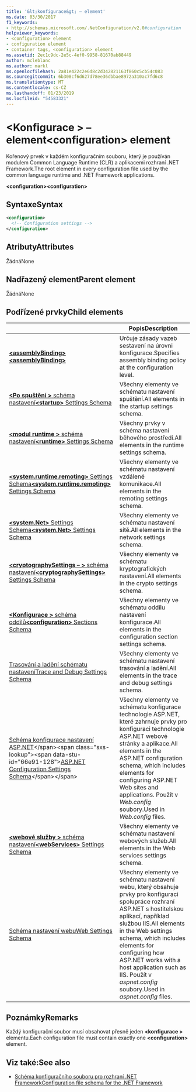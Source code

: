 ```yaml
---
title: '&lt;konfigurace&gt; – element'
ms.date: 03/30/2017
f1_keywords:
- http://schemas.microsoft.com/.NetConfiguration/v2.0#configuration
helpviewer_keywords:
- <configuration> element
- configuration element
- container tags, <configuration> element
ms.assetid: 2ec1c9dc-2e5c-4ef0-9958-81670ab88449
author: mcleblanc
ms.author: markl
ms.openlocfilehash: 2a81e422c2e6d8c2d342821163f860c5cb54c083
ms.sourcegitcommit: 6b308cf6d627d78ee36dbbae8972a310ac7fd6c8
ms.translationtype: MT
ms.contentlocale: cs-CZ
ms.lasthandoff: 01/23/2019
ms.locfileid: "54583321"
---
```

# <a name="configuration-element"></a><span data-ttu-id="66e91-102">\<Konfigurace > – element</span><span class="sxs-lookup"><span data-stu-id="66e91-102">\<configuration> element</span></span>

<span data-ttu-id="66e91-103">Kořenový prvek v každém konfiguračním souboru, který je používán modulem Common Language Runtime (CLR) a aplikacemi rozhraní .NET Framework.</span><span class="sxs-lookup"><span data-stu-id="66e91-103">The root element in every configuration file used by the common language runtime and .NET Framework applications.</span></span>

<span data-ttu-id="66e91-104">**\<configuration>**</span><span class="sxs-lookup"><span data-stu-id="66e91-104">**\<configuration>**</span></span>

## <a name="syntax"></a><span data-ttu-id="66e91-105">Syntaxe</span><span class="sxs-lookup"><span data-stu-id="66e91-105">Syntax</span></span>

```xml
<configuration>
  <!-- Configuration settings -->
</configuration>
```

## <a name="attributes"></a><span data-ttu-id="66e91-106">Atributy</span><span class="sxs-lookup"><span data-stu-id="66e91-106">Attributes</span></span>

<span data-ttu-id="66e91-107">Žádná</span><span class="sxs-lookup"><span data-stu-id="66e91-107">None</span></span>

## <a name="parent-element"></a><span data-ttu-id="66e91-108">Nadřazený element</span><span class="sxs-lookup"><span data-stu-id="66e91-108">Parent element</span></span>

<span data-ttu-id="66e91-109">Žádná</span><span class="sxs-lookup"><span data-stu-id="66e91-109">None</span></span>

## <a name="child-elements"></a><span data-ttu-id="66e91-110">Podřízené prvky</span><span class="sxs-lookup"><span data-stu-id="66e91-110">Child elements</span></span>

|     | <span data-ttu-id="66e91-111">Popis</span><span class="sxs-lookup"><span data-stu-id="66e91-111">Description</span></span> |
| --- | ----------- |
| [<span data-ttu-id="66e91-112">**\<assemblyBinding>**</span><span class="sxs-lookup"><span data-stu-id="66e91-112">**\<assemblyBinding>**</span></span>](~/docs/framework/configure-apps/file-schema/assemblybinding-element-for-configuration.md) | <span data-ttu-id="66e91-113">Určuje zásady vazeb sestavení na úrovni konfigurace.</span><span class="sxs-lookup"><span data-stu-id="66e91-113">Specifies assembly binding policy at the configuration level.</span></span>|
| [<span data-ttu-id="66e91-114">**\<Po spuštění >** schéma nastavení</span><span class="sxs-lookup"><span data-stu-id="66e91-114">**\<startup>** Settings Schema</span></span>](~/docs/framework/configure-apps/file-schema/startup/index.md) | <span data-ttu-id="66e91-115">Všechny elementy ve schématu nastavení spuštění.</span><span class="sxs-lookup"><span data-stu-id="66e91-115">All elements in the startup settings schema.</span></span> |
| [<span data-ttu-id="66e91-116">**\<modul runtime >** schéma nastavení</span><span class="sxs-lookup"><span data-stu-id="66e91-116">**\<runtime>** Settings Schema</span></span>](~/docs/framework/configure-apps/file-schema/runtime/index.md) | <span data-ttu-id="66e91-117">Všechny prvky v schéma nastavení běhového prostředí.</span><span class="sxs-lookup"><span data-stu-id="66e91-117">All elements in the runtime settings schema.</span></span> |
| [<span data-ttu-id="66e91-118">**\<system.runtime.remoting>** Settings Schema</span><span class="sxs-lookup"><span data-stu-id="66e91-118">**\<system.runtime.remoting>** Settings Schema</span></span>](https://msdn.microsoft.com/dc2d1e62-9af7-4ca1-99fd-98b93bb4db9e) | <span data-ttu-id="66e91-119">Všechny elementy ve schématu nastavení vzdálené komunikace.</span><span class="sxs-lookup"><span data-stu-id="66e91-119">All elements in the remoting settings schema.</span></span> |
| [<span data-ttu-id="66e91-120">**\<system.Net>** Settings Schema</span><span class="sxs-lookup"><span data-stu-id="66e91-120">**\<system.Net>** Settings Schema</span></span>](~/docs/framework/configure-apps/file-schema/network/index.md) | <span data-ttu-id="66e91-121">Všechny elementy ve schématu nastavení sítě.</span><span class="sxs-lookup"><span data-stu-id="66e91-121">All elements in the network settings schema.</span></span> |
| [<span data-ttu-id="66e91-122">**\<cryptographySettings – >** schéma nastavení</span><span class="sxs-lookup"><span data-stu-id="66e91-122">**\<cryptographySettings>** Settings Schema</span></span>](~/docs/framework/configure-apps/file-schema/cryptography/index.md) | <span data-ttu-id="66e91-123">Všechny elementy ve schématu kryptografických nastavení.</span><span class="sxs-lookup"><span data-stu-id="66e91-123">All elements in the crypto settings schema.</span></span> |
| [<span data-ttu-id="66e91-124">**\<Konfigurace >** schéma oddílů</span><span class="sxs-lookup"><span data-stu-id="66e91-124">**\<configuration>** Sections Schema</span></span>](~/docs/framework/configure-apps/file-schema/configuration-sections-schema.md) | <span data-ttu-id="66e91-125">Všechny elementy ve schématu oddílu nastavení konfigurace.</span><span class="sxs-lookup"><span data-stu-id="66e91-125">All elements in the configuration section settings schema.</span></span> |
| [<span data-ttu-id="66e91-126">Trasování a ladění schématu nastavení</span><span class="sxs-lookup"><span data-stu-id="66e91-126">Trace and Debug Settings Schema</span></span>](~/docs/framework/configure-apps/file-schema/trace-debug/index.md) | <span data-ttu-id="66e91-127">Všechny elementy ve schématu nastavení trasování a ladění.</span><span class="sxs-lookup"><span data-stu-id="66e91-127">All elements in the trace and debug settings schema.</span></span> |
| <span data-ttu-id="66e91-128">[Schéma konfigurace nastavení ASP.NET](https://msdn.microsoft.com/library/b5ysx397(v=vs.100).aspx)</span><span class="sxs-lookup"><span data-stu-id="66e91-128">[ASP.NET Configuration Settings Schema](https://msdn.microsoft.com/library/b5ysx397(v=vs.100).aspx)</span></span> | <span data-ttu-id="66e91-129">Všechny elementy ve schématu konfigurace technologie ASP.NET, které zahrnuje prvky pro konfiguraci technologie ASP.NET webové stránky a aplikace.</span><span class="sxs-lookup"><span data-stu-id="66e91-129">All elements in the ASP.NET configuration schema, which includes elements for configuring ASP.NET Web sites and applications.</span></span> <span data-ttu-id="66e91-130">Použít v *Web.config* soubory.</span><span class="sxs-lookup"><span data-stu-id="66e91-130">Used in *Web.config* files.</span></span> |
| [<span data-ttu-id="66e91-131">**\<webové služby >** schéma nastavení</span><span class="sxs-lookup"><span data-stu-id="66e91-131">**\<webServices>** Settings Schema</span></span>](https://msdn.microsoft.com/f84d6d55-1add-4eb7-ae46-33df5833ea2e) | <span data-ttu-id="66e91-132">Všechny elementy ve schématu nastavení webových služeb.</span><span class="sxs-lookup"><span data-stu-id="66e91-132">All elements in the Web services settings schema.</span></span> |
| [<span data-ttu-id="66e91-133">Schéma nastavení webu</span><span class="sxs-lookup"><span data-stu-id="66e91-133">Web Settings Schema</span></span>](~/docs/framework/configure-apps/file-schema/web/index.md) | <span data-ttu-id="66e91-134">Všechny elementy ve schématu nastavení webu, který obsahuje prvky pro konfiguraci spolupráce rozhraní ASP.NET s hostitelskou aplikací, například službou IIS.</span><span class="sxs-lookup"><span data-stu-id="66e91-134">All elements in the Web settings schema, which includes elements for configuring how ASP.NET works with a host application such as IIS.</span></span> <span data-ttu-id="66e91-135">Použít v *aspnet.config* soubory.</span><span class="sxs-lookup"><span data-stu-id="66e91-135">Used in *aspnet.config* files.</span></span> |

## <a name="remarks"></a><span data-ttu-id="66e91-136">Poznámky</span><span class="sxs-lookup"><span data-stu-id="66e91-136">Remarks</span></span>

<span data-ttu-id="66e91-137">Každý konfigurační soubor musí obsahovat přesně jeden  **\<konfigurace >** elementu.</span><span class="sxs-lookup"><span data-stu-id="66e91-137">Each configuration file must contain exactly one **\<configuration>** element.</span></span>

## <a name="see-also"></a><span data-ttu-id="66e91-138">Viz také:</span><span class="sxs-lookup"><span data-stu-id="66e91-138">See also</span></span>

- [<span data-ttu-id="66e91-139">Schéma konfiguračního souboru pro rozhraní .NET Framework</span><span class="sxs-lookup"><span data-stu-id="66e91-139">Configuration file schema for the .NET Framework</span></span>](~/docs/framework/configure-apps/file-schema/index.md)
